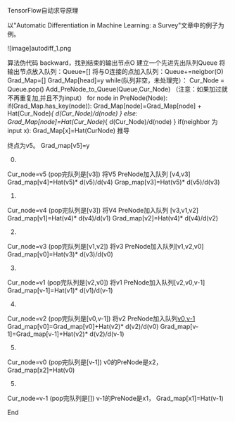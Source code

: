 TensorFlow自动求导原理

以"Automatic Differentiation in Machine Learning: a Survey"文章中的例子为例。

![image]autodiff_1.png

算法伪代码
backward，找到结束的输出节点O
建立一个先进先出队列Queue
将输出节点放入队列：Queue=[]
将与O连接的点加入队列：Queue+=neigbor(O)
Grad_Map=[]
Grad_Map[head]=y
while(队列非空，未处理完）：
Cur_Node = Queue.pop()
Add_PreNode_to_Queue(Queue,Cur_Node) （注意：如果加过就不再重复加,并且不为input）
for node in PreNode(Node):
if(Grad_Map.has_key(node)):
Grad_Map[node]=Grad_Map[node] + Hat(Cur_Node)*{ d(Cur_Node)/d(node) }
else:
Grad_Map[node]=Hat(Cur_Node)*{ d(Cur_Node)/d(node) }
if(neighbor 为input x):
Grad_Map[x]=Hat(CurNode)
推导

终点为v5。
Grad_map[v5]=y

0.
Cur_node=v5
(pop完队列是[v3])
将V5 PreNode加入队列 [v4,v3]
Grad_map[v4]=Hat(v5)* d(v5)/d(v4)
Grap_map[v3]=Hat(v5)* d(v5)/d(v3)

1.
Cur_node=v4
(pop完队列是[v3])
将V4 PreNode加入队列 [v3,v1,v2]
Grad_map[v1]=Hat(v4)* d(v4)/d(v1)
Grad_map[v2]=Hat(v4)* d(v4)/d(v2)

2.
Cur_node=v3
(pop完队列是[v1,v2])
将v3 PreNode加入队列[v1,v2,v0]
Grad_map[v0]=Hat(v3)* d(v3)/d(v0)

3.
Cur_node=v1
(pop完队列是[v2,v0])
将v1 PreNode加入队列[v2,v0,v-1]
Grad_map[v-1]=Hat(v1)* d(v1)/d(v-1)

4.
Cur_node=v2
(pop完队列是[v0,v-1])
将v2 PreNode加入队列[v0,v-1](-1和0都已经加过了)
Grad_map[v0]=Grad_map[v0]+Hat(v2)* d(v2)/d(v0)
Grad_map[v-1]=Grad_map[v-1]+Hat(v2)* d(v2)/d(v-1)


5.
Cur_node=v0
(pop完队列是[v-1])
v0的PreNode是x2，
Grad_map[x2]=Hat(v0)

5.
Cur_node=v-1
(pop完队列是[])
v-1的PreNode是x1，
Grad_map[x1]=Hat(v-1)

End
